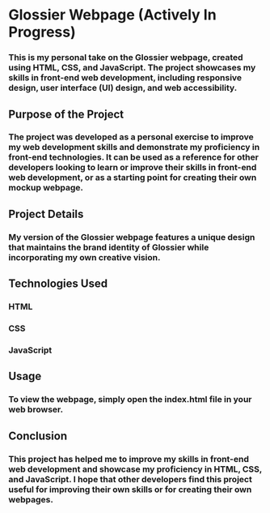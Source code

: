 # Glossier Webpage (Actively In Progress) 

### This is my personal take on the Glossier webpage, created using HTML, CSS, and JavaScript. The project showcases my skills in front-end web development, including responsive design, user interface (UI) design, and web accessibility.

## Purpose of the Project

### The project was developed as a personal exercise to improve my web development skills and demonstrate my proficiency in front-end technologies. It can be used as a reference for other developers looking to learn or improve their skills in front-end web development, or as a starting point for creating their own mockup webpage.

## Project Details

### My version of the Glossier webpage features a unique design that maintains the brand identity of Glossier while incorporating my own creative vision. 

## Technologies Used

### HTML
### CSS
### JavaScript

## Usage

### To view the webpage, simply open the index.html file in your web browser.

## Conclusion

### This project has helped me to improve my skills in front-end web development and showcase my proficiency in HTML, CSS, and JavaScript. I hope that other developers find this project useful for improving their own skills or for creating their own webpages.
